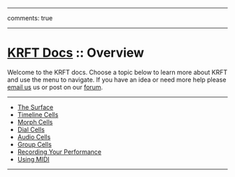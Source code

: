 ------
comments: true

------

# [KRFT Docs](/docs) :: Overview

Welcome to the KRFT docs. Choose a topic below to learn more about KRFT and use the menu to navigate. If you have an idea or need more help please <a href="mailto:hello@studioamplify.com">email us</a> us or post on our <a href="http://studioamplify.chat">forum</a>.

---

- [The Surface](the-surface)
- [Timeline Cells](timeline-cells)
- [Morph Cells](morph-cells)
- [Dial Cells](dial-cells)
- [Audio Cells](audio-cells)
- [Group Cells](group-cells)
- [Recording Your Performance](recording-your-performance)
- [Using MIDI](using-midi)

---